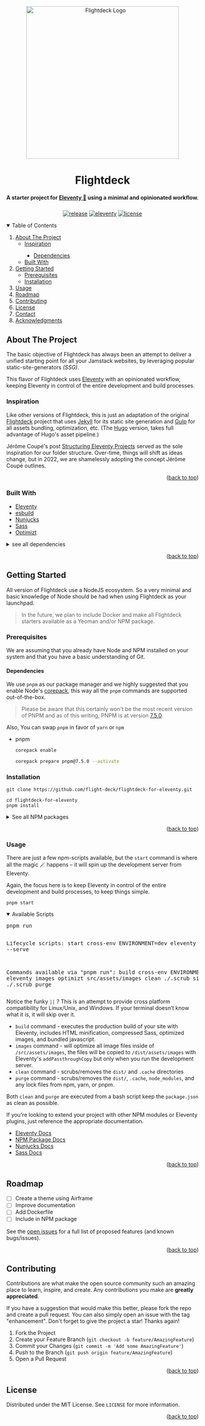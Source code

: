 <div id="top" align="center">
<!-- PROJECT LOGO -->
  <a href="https://github.com/flight-deck"><img src="https://rdm.sfo2.digitaloceanspaces.com/flightdeck/v3-flightdeck__logo--purple-haze-600x528.png" alt="Flightdeck Logo" width="400"></a>
  <h1>Flightdeck</h1>
  <h4 style="padding-bottom: .5em">A starter project for <a href="https://www.11ty.dev/">Eleventy 🎈</a> using a minimal and opinionated workflow.</h4>

<!-- PROJECT SHIELDS -->

[![release](https://img.shields.io/github/release/flight-deck/flightdeck-for-eleventy.svg?style=for-the-badge&logo=github&logoColor=white&colorA=101119&colorB=6D57FF)](https://github.com/flight-deck/flightdeck-for-eleventy/releases/latest) [![eleventy](https://img.shields.io/badge/Eleventy-v1.0.0+-373277.svg?style=for-the-badge&logo=eleventy&logoColor=white&colorA=101119&colorB=7273D6)](https://github.com/11ty/eleventy/releases/latest) [![license](https://img.shields.io/badge/License-MIT-373277.svg?style=for-the-badge&l&logoColor=white&colorA=101119&colorB=42557B)](https://github.com/flight-deck/flightdeck-for-eleventy/blob/master/LICENSE)

</div>

<!-- TABLE OF CONTENTS -->
<details open>
  <summary>Table of Contents</summary>
  <ol>
    <li>
      <a href="#about-the-project">About The Project</a>
      <ul>
        <li><a href="#inspiration">Inspiration</a></li>
        <ul><li><a href="#dependencies">Dependencies</a></li></ul>
        <li><a href="#built-with">Built With</a></li>
      </ul>
    </li>
    <li>
      <a href="#getting-started">Getting Started</a>
      <ul>
        <li><a href="#prerequisites">Prerequisites</a></li>
        <li><a href="#installation">Installation</a></li>
      </ul>
    </li>
    <li><a href="#usage">Usage</a></li>
    <li><a href="#roadmap">Roadmap</a></li>
    <li><a href="#contributing">Contributing</a></li>
    <li><a href="#license">License</a></li>
    <li><a href="#contact">Contact</a></li>
    <li><a href="#acknowledgments">Acknowledgments</a></li>
  </ol>
</details>

<!-- ABOUT THE PROJECT -->

## About The Project

The basic objective of Flightdeck has always been an attempt to deliver a unified starting point for all your Jamstack websites, by leveraging popular static-site-generators _(SSG)_.

This flavor of Flightdeck uses [Eleventy](https://www.11ty.dev/) with an opinionated workflow, keeping Eleventy in control of the entire development and build processes.

### Inspiration

Like other versions of Flightdeck, this is just an adaptation of the original [Flightdeck](https://github.com/flight-deck/Flightdeck-Jekyll) project that uses [Jekyll](https://jekyllrb.com/) for its static site generation and [Gulp](https://gulpjs.com/) for all assets bundling, optimization, etc. (The [Hugo](https://github.com/flight-deck/Flightdeck-Hugo) version, takes full advantage of Hugo's asset pipeline.)

Jérôme Coupé's post [Structuring Eleventy Projects](https://www.webstoemp.com/blog/eleventy-projects-structure/) served as the sole inspiration for our folder structure. Over-time, things will shift as ideas change, but in 2022, we are shamelessly adopting the concept Jérôme Coupé outlines.

<p align="right">(<a href="#top">back to top</a>)</p>

### Built With

- [Eleventy](https://www.11ty.dev/)
- [esbuild](https://esbuild.github.io/)
- [Nunjucks](https://mozilla.github.io/nunjucks/)
- [Sass](https://sass-lang.com/)
- [Optimizt](https://github.com/funbox/optimizt)

<details>
  <summary>see all dependencies</summary>
  <pre>
    ❯ npm list
    flightdeck-for-eleventy@0.1.0
    ├── @11ty/eleventy@1.0.1
    ├── @funboxteam/optimizt@4.0.0
    ├── autoprefixer@10.4.7
    ├── browserlist@1.0.1
    ├── eleventy-plugin-embed-everything@1.14.0
    ├── esbuild-sass-plugin@2.2.6
    ├── esbuild@0.14.48
    ├── html-minifier@4.0.0
    ├── npm-run-all@4.1.5
    ├── postcss-preset-env@7.7.2
    ├── postcss@8.4.14
    └── sass@1.53.0
  </pre>
</details>
<p align="right">(<a href="#top">back to top</a>)</p>

<!-- GETTING STARTED -->

## Getting Started

All version of Flightdeck use a NodeJS ecosystem. So a very minimal and basic knowledge of Node should be had when using Flightdeck as your launchpad.

> In the future, we plan to include Docker and make all Flightdeck starters available as a Yeoman and/or NPM package.

### Prerequisites

We are assuming that you already have Node and NPM installed on your system and that you have a basic understanding of Git.

#### Dependencies

We use `pnpm` as our package manager and we highly suggested that you enable Node's [corepack](https://nodejs.org/api/corepack.html), this way all the `pnpm` commands are supported out-of-the-box.

> Please be aware that this certainly won't be the most recent version of PNPM and as of this writing, PNPM is at version [7.5.0](https://github.com/pnpm/pnpm/releases).

Also, You can swap `pnpm` in favor of `yarn` or `npm`

- pnpm

  ```sh
  corepack enable

  corepack prepare pnpm@7.5.0 --activate
  ```

### Installation

```shell
git clone https://github.com/flight-deck/flightdeck-for-eleventy.git
```

```shell
cd flightdeck-for-eleventy
pnpm install
```

<details>
	<summary>See all NPM packages</summary>
  <pre>pnpm list
  Legend: production dependency, optional only, dev only

flightdeck-for-eleventy@0.1.0 ~/flightdeck-for-eleventy

devDependencies:
@11ty/eleventy 1.0.1 eleventy-plugin-embed-everything 1.14.0 npm-run-all 4.1.5
@funboxteam/optimizt 4.0.0 esbuild 0.14.48 postcss 8.4.14
autoprefixer 10.4.7 esbuild-sass-plugin 2.2.6 postcss-preset-env 7.7.2
browserlist 1.0.1 html-minifier 4.0.0 sass 1.53.0</pre>

</details>
<p align="right">(<a href="#top">back to top</a>)</p>

<!-- USAGE -->

### Usage

There are just a few npm-scripts available, but the `start` command is where all the magic 🪄 happens – it will spin up the development server from Eleventy.

Again, the focus here is to keep Eleventy in control of the entire development and build processes, to keep things simple.

```shell
pnpm start
```

<details open>
  <summary>Available Scripts</summary>
  <pre>pnpm run

Lifecycle scripts:
start
cross-env ENVIRONMENT=dev eleventy --serve

Commands available via "pnpm run":
build
cross-env ENVIRONMENT=prod eleventy
images
optimizt src/assets/images
clean
./.scrub site
purge
./.scrub purge</pre>

Notice the funky `||` ? This is an attempt to provide cross platform compatibility for Linux/Unix, and Windows. If your terminal doesn’t know what it is, it will skip over it.

- `build` command - executes the production build of your site with Eleventy, includes HTML minification, compressed Sass, optimized images, and bundled javascript.
- `images` command - will optimize all image files inside of `/src/assets/images`, the files will be copied to `/dist/assets/images` with Eleventy's `addPassthroughCopy` but only when you run the development server.
- `clean` command - scrubs/removes the `dist/` and `.cache` directories
- `purge` command - scrubs/removes the `dist/`, `.cache`, `node_modules`, and any lock files from npm, yarn, or pnpm.

Both `clean` and `purge` are executed from a bash script keep the `package.json` as clean as possible.

</details>

If you're looking to extend your project with other NPM modules or Eleventy plugins, just reference the appropriate documentation.

- [Eleventy Docs](https://11ty.dev)
- [NPM Package Docs](https://docs.npmjs.com/using-npm-packages-in-your-projects)
- [Nunjucks Docs](https://mozilla.github.io/nunjucks/templating.html)
- [Sass Docs](https://sass-lang.com/documentation/)

<p align="right">(<a href="#top">back to top</a>)</p>

<!-- ROADMAP -->

## Roadmap

- [ ] Create a theme using Airframe
- [ ] Improve documentation
- [ ] Add Dockerfile
- [ ] Include in NPM package

See the [open issues](https://github.com/flight-deck/flightdeck-for-eleventy/issues) for a full list of proposed features (and known bugs/issues).

<p align="right">(<a href="#top">back to top</a>)</p>

<!-- CONTRIBUTING -->

## Contributing

Contributions are what make the open source community such an amazing place to learn, inspire, and create. Any contributions you make are **greatly appreciated**.

If you have a suggestion that would make this better, please fork the repo and create a pull request. You can also simply open an issue with the tag "enhancement".
Don't forget to give the project a star! Thanks again!

1. Fork the Project
2. Create your Feature Branch (`git checkout -b feature/AmazingFeature`)
3. Commit your Changes (`git commit -m 'Add some AmazingFeature'`)
4. Push to the Branch (`git push origin feature/AmazingFeature`)
5. Open a Pull Request

<p align="right">(<a href="#top">back to top</a>)</p>

<!-- LICENSE -->

## License

Distributed under the MIT License. See `LICENSE` for more information.

<p align="right">(<a href="#top">back to top</a>)</p>
